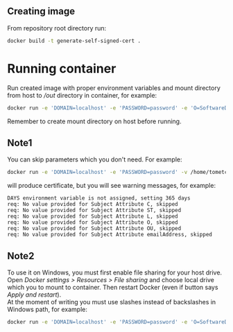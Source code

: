 ## Creating image
From repository root directory run:
``` bash
docker build -t generate-self-signed-cert .
```

# Running container
Run created image with proper environment variables and mount directory from host to _/out_ directory in container, for example:
``` bash
docker run -e 'DOMAIN=localhost' -e 'PASSWORD=password' -e 'O=SoftwareDeveloper.Blog' -e 'C=PL' -e 'ST=Podkarpackie' -e 'L=Sanok' -e 'OU=IT' -e 'EMAIL=Contact@SoftwareDeveloper.Blog' -e 'DAYS=3650' -v /home/tometchy/Downloads/cert:/out generate-self-signed-cert 
```
Remember to create mount directory on host before running.

## Note1
You can skip parameters which you don't need. For example:
``` bash
docker run -e 'DOMAIN=localhost' -e 'PASSWORD=password' -v /home/tometchy/Downloads/cert:/out generate-self-signed-cert 
```

will produce certificate, but you will see warning messages, for example:
```
DAYS environment variable is not assigned, setting 365 days
req: No value provided for Subject Attribute C, skipped
req: No value provided for Subject Attribute ST, skipped
req: No value provided for Subject Attribute L, skipped
req: No value provided for Subject Attribute O, skipped
req: No value provided for Subject Attribute OU, skipped
req: No value provided for Subject Attribute emailAddress, skipped
```

## Note2
To use it on Windows, you must first enable file sharing for your host drive.  
Open _Docker settings > Resources > File sharing_ and choose local drive which you to mount to container.
Then restart Docker (even if button says _Apply and restart_).  
At the moment of writing you must use slashes instead of backslashes in Windows path, for example:
``` bash
docker run -e 'DOMAIN=localhost' -e 'PASSWORD=password' -e 'O=SoftwareDeveloper.Blog' -e 'C=PL' -e 'ST=Podkarpackie' -e 'L=Sanok' -e 'OU=IT' -e 'EMAIL=Contact@SoftwareDeveloper.Blog' -e 'DAYS=3650' -v C:/Users/tometchy/Desktop/cert:/out generate-self-signed-cert 
```
